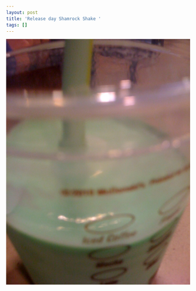 ```yaml
---
layout: post
title: 'Release day Shamrock Shake '
tags: []
---
```


<p>
<div class='p_embed p_image_embed'>
<img alt="Image" height="667" src="/images/21784512-image.jpg" width="500" />

</div>
</p>
